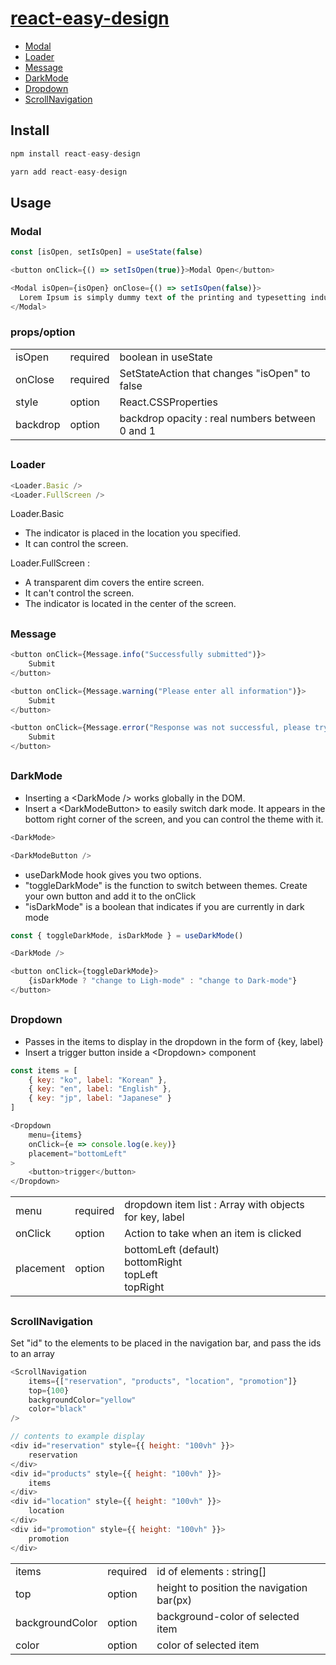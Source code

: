 # [react-easy-design](https://github.com/H-Genie/react-easy-design)

- [Modal](#modal)
- [Loader](#loader)
- [Message](#message)
- [DarkMode](#darkmode)
- [Dropdown](#dropdown)
- [ScrollNavigation](#scrollnavigation)

## Install

```js
npm install react-easy-design
```

```js
yarn add react-easy-design
```

## Usage

### Modal

```js
const [isOpen, setIsOpen] = useState(false)

<button onClick={() => setIsOpen(true)}>Modal Open</button>

<Modal isOpen={isOpen} onClose={() => setIsOpen(false)}>
  Lorem Ipsum is simply dummy text of the printing and typesetting industry.
</Modal>
```

### props/option

<table>
    <tr>
        <td>isOpen</td>
        <td>required</td>
        <td>boolean in useState</td>
    </tr>
    <tr>
        <td>onClose</td>
        <td>required</td>
        <td>SetStateAction that changes "isOpen" to false</td>
    </tr>
    <tr>
        <td>style</td>
        <td>option</td>
        <td>React.CSSProperties</td>
    </tr>
    <tr>
        <td>backdrop</td>
        <td>option</td>
        <td>backdrop opacity : real numbers between 0 and 1</td>
    </tr>
</table>

##

### Loader

```js
<Loader.Basic />
<Loader.FullScreen />
```

Loader.Basic

- The indicator is placed in the location you specified.
- It can control the screen.

Loader.FullScreen :

- A transparent dim covers the entire screen.
- It can't control the screen.
- The indicator is located in the center of the screen.

##

### Message

```js
<button onClick={Message.info("Successfully submitted")}>
    Submit
</button>

<button onClick={Message.warning("Please enter all information")}>
    Submit
</button>

<button onClick={Message.error("Response was not successful, please try again.")}>
    Submit
</button>
```

##

### DarkMode

- Inserting a &lt;DarkMode /&gt; works globally in the DOM.
- Insert a &lt;DarkModeButton&gt; to easily switch dark mode. It appears in the bottom right corner of the screen, and you can control the theme with it.

```js
<DarkMode>

<DarkModeButton />
```

- useDarkMode hook gives you two options.
- "toggleDarkMode" is the function to switch between themes. Create your own button and add it to the onClick
- "isDarkMode" is a boolean that indicates if you are currently in dark mode

```js
const { toggleDarkMode, isDarkMode } = useDarkMode()

<DarkMode />

<button onClick={toggleDarkMode}>
    {isDarkMode ? "change to Ligh-mode" : "change to Dark-mode"}
</button>
```

##

### Dropdown

- Passes in the items to display in the dropdown in the form of {key, label}
- Insert a trigger button inside a &lt;Dropdown&gt; component

```js
const items = [
    { key: "ko", label: "Korean" },
    { key: "en", label: "English" },
    { key: "jp", label: "Japanese" }
]

<Dropdown
    menu={items}
    onClick={e => console.log(e.key)}
    placement="bottomLeft"
>
    <button>trigger</button>
</Dropdown>
```

<table>
    <tr>
        <td>menu</td>
        <td>required</td>
        <td>dropdown item list : Array with objects for key, label</td>
    </tr>
    <tr>
        <td>onClick</td>
        <td>option</td>
        <td>Action to take when an item is clicked</td>
    </tr>
    <tr>
        <td>placement</td>
        <td>option</td>
        <td>
            bottomLeft (default)<br />
            bottomRight<br />
            topLeft<br />
            topRight
        </td>
    </tr>
</table>

##

### ScrollNavigation

Set "id" to the elements to be placed in the navigation bar, and pass the ids to an array

```js
<ScrollNavigation
    items={["reservation", "products", "location", "promotion"]}
    top={100}
    backgroundColor="yellow"
    color="black"
/>

// contents to example display
<div id="reservation" style={{ height: "100vh" }}>
    reservation
</div>
<div id="products" style={{ height: "100vh" }}>
    items
</div>
<div id="location" style={{ height: "100vh" }}>
    location
</div>
<div id="promotion" style={{ height: "100vh" }}>
    promotion
</div>
```

<table>
    <tr>
        <td>items</td>
        <td>required</td>
        <td>id of elements : string[]</td>
    </tr>
    <tr>
        <td>top</td>
        <td>option</td>
        <td>height to position the navigation bar(px)</td>
    </tr>
    <tr>
        <td>backgroundColor</td>
        <td>option</td>
        <td>background-color of selected item</td>
    </tr>
    <tr>
        <td>color</td>
        <td>option</td>
        <td>color of selected item</td>
    </tr>
</table>
